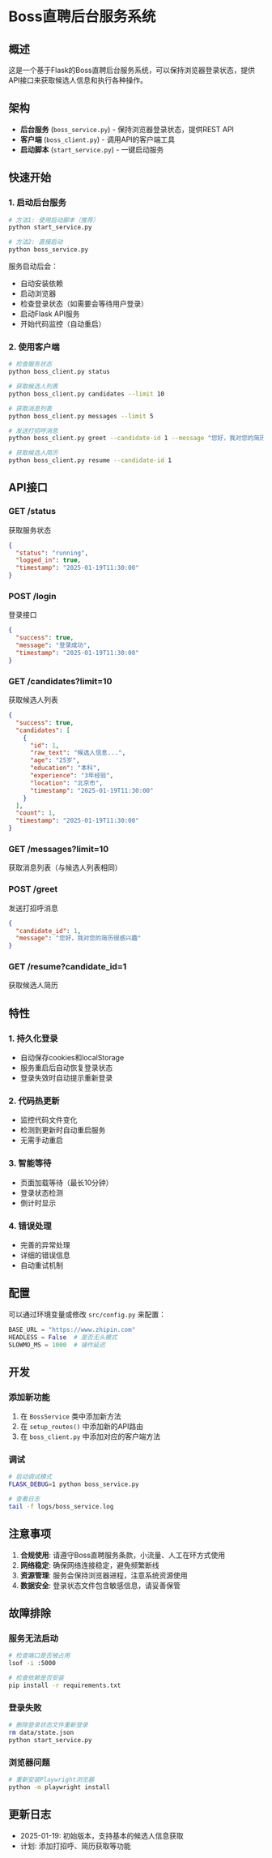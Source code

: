 # Boss直聘后台服务系统

## 概述

这是一个基于Flask的Boss直聘后台服务系统，可以保持浏览器登录状态，提供API接口来获取候选人信息和执行各种操作。

## 架构

- **后台服务** (`boss_service.py`) - 保持浏览器登录状态，提供REST API
- **客户端** (`boss_client.py`) - 调用API的客户端工具
- **启动脚本** (`start_service.py`) - 一键启动服务

## 快速开始

### 1. 启动后台服务

```bash
# 方法1: 使用启动脚本（推荐）
python start_service.py

# 方法2: 直接启动
python boss_service.py
```

服务启动后会：
- 自动安装依赖
- 启动浏览器
- 检查登录状态（如需要会等待用户登录）
- 启动Flask API服务
- 开始代码监控（自动重启）

### 2. 使用客户端

```bash
# 检查服务状态
python boss_client.py status

# 获取候选人列表
python boss_client.py candidates --limit 10

# 获取消息列表
python boss_client.py messages --limit 5

# 发送打招呼消息
python boss_client.py greet --candidate-id 1 --message "您好，我对您的简历很感兴趣"

# 获取候选人简历
python boss_client.py resume --candidate-id 1
```

## API接口

### GET /status
获取服务状态
```json
{
  "status": "running",
  "logged_in": true,
  "timestamp": "2025-01-19T11:30:00"
}
```

### POST /login
登录接口
```json
{
  "success": true,
  "message": "登录成功",
  "timestamp": "2025-01-19T11:30:00"
}
```

### GET /candidates?limit=10
获取候选人列表
```json
{
  "success": true,
  "candidates": [
    {
      "id": 1,
      "raw_text": "候选人信息...",
      "age": "25岁",
      "education": "本科",
      "experience": "3年经验",
      "location": "北京市",
      "timestamp": "2025-01-19T11:30:00"
    }
  ],
  "count": 1,
  "timestamp": "2025-01-19T11:30:00"
}
```

### GET /messages?limit=10
获取消息列表（与候选人列表相同）

### POST /greet
发送打招呼消息
```json
{
  "candidate_id": 1,
  "message": "您好，我对您的简历很感兴趣"
}
```

### GET /resume?candidate_id=1
获取候选人简历

## 特性

### 1. 持久化登录
- 自动保存cookies和localStorage
- 服务重启后自动恢复登录状态
- 登录失效时自动提示重新登录

### 2. 代码热更新
- 监控代码文件变化
- 检测到更新时自动重启服务
- 无需手动重启

### 3. 智能等待
- 页面加载等待（最长10分钟）
- 登录状态检测
- 倒计时显示

### 4. 错误处理
- 完善的异常处理
- 详细的错误信息
- 自动重试机制

## 配置

可以通过环境变量或修改 `src/config.py` 来配置：

```python
BASE_URL = "https://www.zhipin.com"
HEADLESS = False  # 是否无头模式
SLOWMO_MS = 1000  # 操作延迟
```

## 开发

### 添加新功能

1. 在 `BossService` 类中添加新方法
2. 在 `setup_routes()` 中添加新的API路由
3. 在 `boss_client.py` 中添加对应的客户端方法

### 调试

```bash
# 启动调试模式
FLASK_DEBUG=1 python boss_service.py

# 查看日志
tail -f logs/boss_service.log
```

## 注意事项

1. **合规使用**: 请遵守Boss直聘服务条款，小流量、人工在环方式使用
2. **网络稳定**: 确保网络连接稳定，避免频繁断线
3. **资源管理**: 服务会保持浏览器进程，注意系统资源使用
4. **数据安全**: 登录状态文件包含敏感信息，请妥善保管

## 故障排除

### 服务无法启动
```bash
# 检查端口是否被占用
lsof -i :5000

# 检查依赖是否安装
pip install -r requirements.txt
```

### 登录失败
```bash
# 删除登录状态文件重新登录
rm data/state.json
python start_service.py
```

### 浏览器问题
```bash
# 重新安装Playwright浏览器
python -m playwright install
```

## 更新日志

- 2025-01-19: 初始版本，支持基本的候选人信息获取
- 计划: 添加打招呼、简历获取等功能
